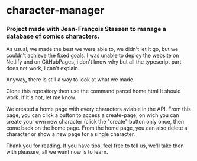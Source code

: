 # character-manager


### Project made with Jean-François Stassen to manage a database of comics characters.

As usual, we made the best we were able to, we didn't let it go, but we couldn't achieve the fixed goals.
I was unable to deploy the website on Netlify and on GitHubPages, i don't know why but all the typescript part does not work, i can't explain.

Anyway, there is still a way to look at what we made.

Clone this repository then use the command parcel home.html
It should work. If it's not, let me know.

We created a home page with every characters aviable in the API. From this page, you can click a button to access a create-page, on wich you can create your own new character (click the "create" button only once, then come back on the home page.
From the home page, you can also delete a character or show a new page for a single character.

Thank you for reading. If you have tips, feel free to tell us, we'll take then with pleasure, all we want now is to learn.
